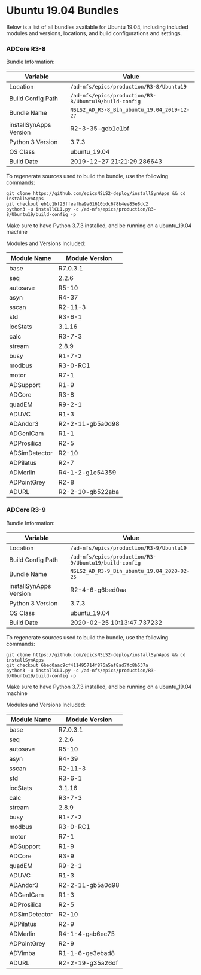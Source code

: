 # Ubuntu 19.04 Bundles

Below is a list of all bundles available for Ubuntu 19.04, including included modules and versions, locations, and build configurations and settings.



### ADCore R3-8

Bundle Information:

Variable|Value
------|--------
Location|`/ad-nfs/epics/production/R3-8/Ubuntu19`
Build Config Path|`/ad-nfs/epics/production/R3-8/Ubuntu19/build-config`
Bundle Name|`NSLS2_AD_R3-8_Bin_ubuntu_19.04_2019-12-27`
installSynApps Version|R2-3-35-geb1c1bf
Python 3 Version|3.7.3
OS Class|ubuntu_19.04
Build Date|2019-12-27 21:21:29.286643

To regenerate sources used to build the bundle, use the following commands:
```
git clone https://github.com/epicsNSLS2-deploy/installSynApps && cd installSynApps
git checkout eb1c1bf23ffeafba9a61610bdc678b4ee85e8dc2
python3 -u installCLI.py -c /ad-nfs/epics/production/R3-8/Ubuntu19/build-config -p
```
Make sure to have Python 3.7.3 installed, and be running on a ubuntu_19.04 machine

Modules and Versions Included:

Module Name|Module Version
-------|----------
base|R7.0.3.1
seq|2.2.6
autosave|R5-10
asyn|R4-37
sscan|R2-11-3
std|R3-6-1
iocStats|3.1.16
calc|R3-7-3
stream|2.8.9
busy|R1-7-2
modbus|R3-0-RC1
motor|R7-1
ADSupport|R1-9
ADCore|R3-8
quadEM|R9-2-1
ADUVC|R1-3
ADAndor3|R2-2-11-gb5a0d98
ADGenICam|R1-1
ADProsilica|R2-5
ADSimDetector|R2-10
ADPilatus|R2-7
ADMerlin|R4-1-2-g1e54359
ADPointGrey|R2-8
ADURL|R2-2-10-gb522aba



### ADCore R3-9

Bundle Information:

Variable|Value
------|--------
Location|`/ad-nfs/epics/production/R3-9/Ubuntu19`
Build Config Path|`/ad-nfs/epics/production/R3-9/Ubuntu19/build-config`
Bundle Name|`NSLS2_AD_R3-9_Bin_ubuntu_19.04_2020-02-25`
installSynApps Version|R2-4-6-g6bed0aa
Python 3 Version|3.7.3
OS Class|ubuntu_19.04
Build Date|2020-02-25 10:13:47.737232

To regenerate sources used to build the bundle, use the following commands:
```
git clone https://github.com/epicsNSLS2-deploy/installSynApps && cd installSynApps
git checkout 6bed0aac9cf411495714f876a5af8ad7fc8b537a
python3 -u installCLI.py -c /ad-nfs/epics/production/R3-9/Ubuntu19/build-config -p
```
Make sure to have Python 3.7.3 installed, and be running on a ubuntu_19.04 machine

Modules and Versions Included:

Module Name|Module Version
-------|----------
base|R7.0.3.1
seq|2.2.6
autosave|R5-10
asyn|R4-39
sscan|R2-11-3
std|R3-6-1
iocStats|3.1.16
calc|R3-7-3
stream|2.8.9
busy|R1-7-2
modbus|R3-0-RC1
motor|R7-1
ADSupport|R1-9
ADCore|R3-9
quadEM|R9-2-1
ADUVC|R1-3
ADAndor3|R2-2-11-gb5a0d98
ADGenICam|R1-3
ADProsilica|R2-5
ADSimDetector|R2-10
ADPilatus|R2-9
ADMerlin|R4-1-4-gab6ec75
ADPointGrey|R2-9
ADVimba|R1-1-6-ge3ebad8
ADURL|R2-2-19-g35a26df

